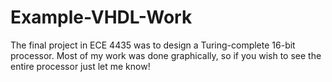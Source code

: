 # Example-VHDL-Work
The final project in ECE 4435 was to design a Turing-complete 16-bit processor. Most of my work was done graphically, so if you wish to see the entire processor just let me know!

